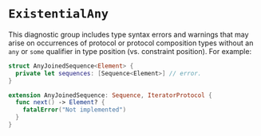 # `ExistentialAny`

This diagnostic group includes type syntax errors and warnings that may arise on
occurrences of protocol or protocol composition types without an `any` or `some`
qualifier in type position (vs. constraint position).
For example:

```swift
struct AnyJoinedSequence<Element> {
  private let sequences: [Sequence<Element>] // error.
}

extension AnyJoinedSequence: Sequence, IteratorProtocol {
  func next() -> Element? {
    fatalError("Not implemented")
  }
}
```
